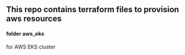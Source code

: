 ## This repo contains terraform files to provision aws resources

#### folder aws_eks
for AWS EKS cluster
